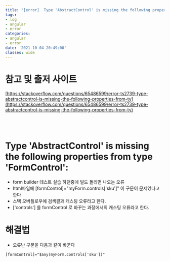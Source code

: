 ```yaml
---
title: "[error]  Type 'AbstractControl' is missing the following properties from type 'FormControl': 해결법"
tags:
- log
- angular
- error
categories:
- angular
- error
date: '2021-10-04 20:49:00'
classes: wide
---
```

# 참고 및 출저 사이트
[https://stackoverflow.com/questions/65486599/error-ts2739-type-abstractcontrol-is-missing-the-following-properties-from-ty](https://stackoverflow.com/questions/65486599/error-ts2739-type-abstractcontrol-is-missing-the-following-properties-from-ty)

<br/>
<br/>


#  Type 'AbstractControl' is missing the following properties from type 'FormControl': 

- form builder 테스트 실습 하던중에 빌드 돌리면 나오는 오류
- html파일에 [formControl]="myForm.controls['sku']" 이 구문이 문제있다고 한다
- 스택 오버플로우에 검색결과 캐스팅 오류라고 한다.
- ['controls'] 를 formControl 로 바꾸는 과정에서의 캐스팅 오류라고 한다.

# 해결법
- 오류난 구문을 다음과 같이 바꾼다

```[formControl]="$any(myForm.controls['sku'])"```
